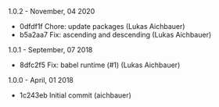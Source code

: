 1.0.2 - November, 04 2020

* 0dfdf1f Chore: update packages (Lukas Aichbauer)
* b5a2aa7 Fix: ascending and descending (Lukas Aichbauer)

1.0.1 - September, 07 2018

* 8dfc2f5 Fix: babel runtime (#1) (Lukas Aichbauer)

1.0.0 - April, 01 2018

* 1c243eb Initial commit (aichbauer)

